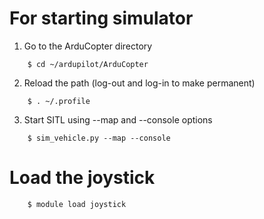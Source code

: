 # For starting simulator

1) Go to the ArduCopter directory
```
	$ cd ~/ardupilot/ArduCopter
```

2) Reload the path (log-out and log-in to make permanent)
```
	$ . ~/.profile
```

3) Start SITL using --map and --console options
```
	$ sim_vehicle.py --map --console
```

# Load the joystick
```
	$ module load joystick
```

